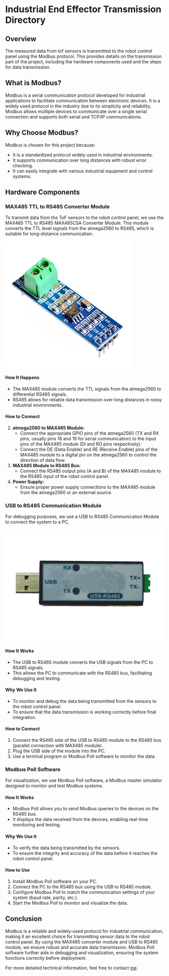 # Industrial End Effector Transmission Directory

## Overview

The measured data from tof sensors is transmitted to the robot control panel using the Modbus protocol. This provides details on the transmission part of the project, including the hardware components used and the steps for data transmission.

## What is Modbus?

Modbus is a serial communication protocol developed for industrial applications to facilitate communication between electronic devices. It is a widely used protocol in the industry due to its simplicity and reliability. Modbus allows multiple devices to communicate over a single serial connection and supports both serial and TCP/IP communications.

## Why Choose Modbus?

Modbus is chosen for this project because:
- It is a standardized protocol widely used in industrial environments.
- It supports communication over long distances with robust error checking.
- It can easily integrate with various industrial equipment and control systems.

## Hardware Components

### MAX485 TTL to RS485 Converter Module

To transmit data from the ToF sensors to the robot control panel, we use the MAX485 TTL to RS485 MAX485CSA Converter Module. This module converts the TTL level signals from the atmega2560 to RS485, which is suitable for long-distance communication.

![image](../Images/rs485.jpg)

#### How It Happens
- The MAX485 module converts the TTL signals from the atmega2560 to differential RS485 signals.
- RS485 allows for reliable data transmission over long distances in noisy industrial environments.

#### How to Connect
2. **atmega2560 to MAX485 Module:**
   - Connect the appropriate GPIO pins of the atmega2560 (TX and RX pins, usually pins 18 and 19 for serial communication) to the input pins of the MAX485 module (DI and RO pins respectively).
   - Connect the DE (Data Enable) and RE (Receive Enable) pins of the MAX485 module to a digital pin on the atmega2560 to control the direction of data flow.
3. **MAX485 Module to RS485 Bus:**
   - Connect the RS485 output pins (A and B) of the MAX485 module to the RS485 input of the robot control panel.
4. **Power Supply:**
   - Ensure proper power supply connections to the MAX485 module from the atmega2560 or an external source.

### USB to RS485 Communication Module

For debugging purposes, we use a USB to RS485 Communication Module to connect the system to a PC.

![image](../Images/usb.png)

#### How It Works
- The USB to RS485 module converts the USB signals from the PC to RS485 signals.
- This allows the PC to communicate with the RS485 bus, facilitating debugging and testing.

#### Why We Use It
- To monitor and debug the data being transmitted from the sensors to the robot control panel.
- To ensure that the data transmission is working correctly before final integration.

#### How to Connect
1. Connect the RS485 side of the USB to RS485 module to the RS485 bus (parallel connection with MAX485 module).
2. Plug the USB side of the module into the PC.
3. Use a terminal program or Modbus Poll software to monitor the data.

### Modbus Poll Software

For visualization, we use Modbus Poll software, a Modbus master simulator designed to monitor and test Modbus systems.

#### How It Works
- Modbus Poll allows you to send Modbus queries to the devices on the RS485 bus.
- It displays the data received from the devices, enabling real-time monitoring and testing.

#### Why We Use It
- To verify the data being transmitted by the sensors.
- To ensure the integrity and accuracy of the data before it reaches the robot control panel.

#### How to Use
1. Install Modbus Poll software on your PC.
2. Connect the PC to the RS485 bus using the USB to RS485 module.
3. Configure Modbus Poll to match the communication settings of your system (baud rate, parity, etc.).
4. Start the Modbus Poll to monitor and visualize the data.

## Conclusion

Modbus is a reliable and widely-used protocol for industrial communication, making it an excellent choice for transmitting sensor data to the robot control panel. By using the MAX485 converter module and USB to RS485 module, we ensure robust and accurate data transmission. Modbus Poll software further aids in debugging and visualization, ensuring the system functions correctly before deployment.

For more detailed technical information, feel free to contact [me](mailto:uvindukodikara@gmail.com).



